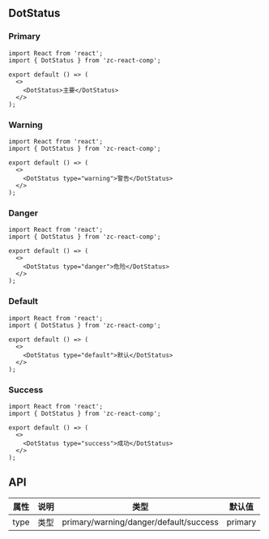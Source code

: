 ## DotStatus

### Primary

```tsx
import React from 'react';
import { DotStatus } from 'zc-react-comp';

export default () => (
  <>
    <DotStatus>主要</DotStatus>
  </>
);
```

### Warning

```tsx
import React from 'react';
import { DotStatus } from 'zc-react-comp';

export default () => (
  <>
    <DotStatus type="warning">警告</DotStatus>
  </>
);
```

### Danger

```tsx
import React from 'react';
import { DotStatus } from 'zc-react-comp';

export default () => (
  <>
    <DotStatus type="danger">危险</DotStatus>
  </>
);
```

### Default

```tsx
import React from 'react';
import { DotStatus } from 'zc-react-comp';

export default () => (
  <>
    <DotStatus type="default">默认</DotStatus>
  </>
);
```

### Success

```tsx
import React from 'react';
import { DotStatus } from 'zc-react-comp';

export default () => (
  <>
    <DotStatus type="success">成功</DotStatus>
  </>
);
```

## API

| 属性 | 说明 | 类型                                   | 默认值  |
| ---- | ---- | -------------------------------------- | ------- |
| type | 类型 | primary/warning/danger/default/success | primary |
